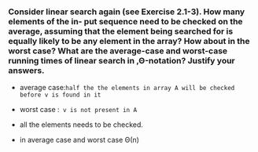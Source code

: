  ### Consider linear search again (see Exercise 2.1-3). How many elements of the in- put sequence need to be checked on the average, assuming that the element being searched for is equally likely to be any element in the array? How about in the worst case? What are the average-case and worst-case running times of linear search in ‚Θ-notation? Justify your answers.
 
 - average case:`half the the elements in array A will be checked before v is found in it`

 - worst case :` v is not present in A` 

 - all the elements needs to be checked.

 - in average case and worst case Θ(n)